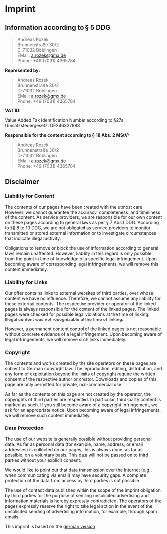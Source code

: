 # Imprint #

## Information according to § 5 DDG ##

> Andreas Rozek<br>
> Brunnenstraße 30/2<br>
> D-71032 Böblingen<br>
> EMail: a.rozek@gmx.de<br>
> Phone: +49 (7031) 4365784

**Represented by:**

> Andreas Rozek<br>
> Brunnenstraße 30/2<br>
> D-71032 Böblingen<br>
> EMail: a.rozek@gmx.de<br>
> Phone: +49 (7031) 4365784

**VAT ID:**

Value Added Tax Identification Number according to §27a Umsatzsteuergesetz: DE246327888

**Responsible for the content according to § 18 Abs. 2 MStV:**

> Andreas Rozek<br>
> Brunnenstraße 30/2<br>
> D-71032 Böblingen<br>
> EMail: a.rozek@gmx.de<br>
> Phone: +49 (7031) 4365784

## Disclaimer ##

### Liability for Content ###

The contents of our pages have been created with the utmost care. However, we cannot guarantee the accuracy, completeness, and timeliness of the content. As service providers, we are responsible for our own content on these pages according to general laws as per § 7 Abs.1 DDG. According to §§ 8 to 10 DDG, we are not obligated as service providers to monitor transmitted or stored external information or to investigate circumstances that indicate illegal activity.

Obligations to remove or block the use of information according to general laws remain unaffected. However, liability in this regard is only possible from the point in time of knowledge of a specific legal infringement. Upon becoming aware of corresponding legal infringements, we will remove this content immediately.

### Liability for Links ###

Our offer contains links to external websites of third parties, over whose content we have no influence. Therefore, we cannot assume any liability for these external contents. The respective provider or operator of the linked pages is always responsible for the content of the linked pages. The linked pages were checked for possible legal violations at the time of linking. Illegal content was not recognizable at the time of linking.

However, a permanent content control of the linked pages is not reasonable without concrete evidence of a legal infringement. Upon becoming aware of legal infringements, we will remove such links immediately.

### Copyright ###

The contents and works created by the site operators on these pages are subject to German copyright law. The reproduction, editing, distribution, and any form of exploitation beyond the limits of copyright require the written consent of the respective author or creator. Downloads and copies of this page are only permitted for private, non-commercial use.

As far as the contents on this page are not created by the operator, the copyrights of third parties are respected. In particular, third-party content is marked as such. If you still become aware of a copyright infringement, we ask for an appropriate notice. Upon becoming aware of legal infringements, we will remove such content immediately.

### Data Protection ###

The use of our website is generally possible without providing personal data. As far as personal data (for example, name, address, or email addresses) is collected on our pages, this is always done, as far as possible, on a voluntary basis. This data will not be passed on to third parties without your explicit consent.

We would like to point out that data transmission over the Internet (e.g., when communicating via email) may have security gaps. A complete protection of the data from access by third parties is not possible.

The use of contact data published within the scope of the imprint obligation by third parties for the purpose of sending unsolicited advertising and information materials is hereby expressly contradicted. The operators of the pages expressly reserve the right to take legal action in the event of the unsolicited sending of advertising information, for example, through spam emails.

This imprint is based on the [german version](./Imprint_de.md)
